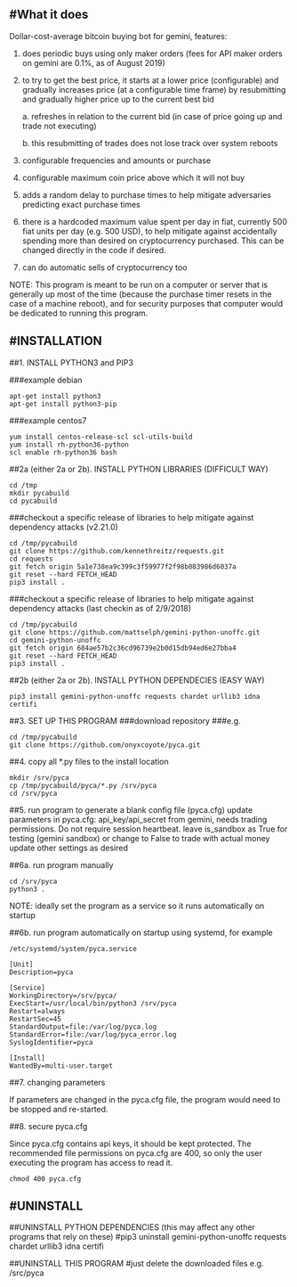 #What it does
------------
Dollar-cost-average bitcoin buying bot for gemini, features:
1. does periodic buys using only maker orders (fees for API maker orders on gemini are 0.1%, as of August 2019)
2. to try to get the best price, it starts at a lower price (configurable) and gradually increases price (at a configurable time frame) by resubmitting and gradually higher price up to the current best bid

	a. refreshes in relation to the current bid (in case of price going up and trade not executing) 

	b. this resubmitting of trades does not lose track over system reboots
3. configurable frequencies and amounts or purchase
4. configurable maximum coin price above which it will not buy
5. adds a random delay to purchase times to help mitigate adversaries predicting exact purchase times
6. there is a hardcoded maximum value spent per day in fiat, currently 500 fiat units per day (e.g. 500 USD), to help mitigate against accidentally spending more than desired on cryptocurrency purchased.  This can be changed directly in the code if desired.
7. can do automatic sells of cryptocurrency too

NOTE: This program is meant to be run on a computer or server that is generally up most of the time (because the purchase timer resets in the case of a machine reboot), and for security purposes that computer would be dedicated to running this program.


#INSTALLATION
------------

##1. INSTALL PYTHON3 and PIP3

###example debian
```
apt-get install python3
apt-get install python3-pip
```

###example centos7
```
yum install centos-release-scl scl-utils-build
yum install rh-python36-python
scl enable rh-python36 bash
```

##2a (either 2a or 2b). INSTALL PYTHON LIBRARIES (DIFFICULT WAY)
```
cd /tmp
mkdir pycabuild
cd pycabuild
```

###checkout a specific release of libraries to help mitigate against dependency attacks (v2.21.0)
```
cd /tmp/pycabuild
git clone https://github.com/kennethreitz/requests.git
cd requests
git fetch origin 5a1e738ea9c399c3f59977f2f98b083986d6037a 
git reset --hard FETCH_HEAD
pip3 install .
```

###checkout a specific release of libraries to help mitigate against dependency attacks (last checkin as of 2/9/2018)
```
cd /tmp/pycabuild
git clone https://github.com/mattselph/gemini-python-unoffc.git
cd gemini-python-unoffc
git fetch origin 684ae57b2c36cd96739e2b0d15db94ed6e27bba4
git reset --hard FETCH_HEAD
pip3 install .
```

##2b (either 2a or 2b). INSTALL PYTHON DEPENDECIES (EASY WAY)
```
pip3 install gemini-python-unoffc requests chardet urllib3 idna certifi
```


##3. SET UP THIS PROGRAM
###download repository
###e.g.
```
cd /tmp/pycabuild
git clone https://github.com/onyxcoyote/pyca.git
```

##4. copy all *.py files to the install location
```
mkdir /srv/pyca
cp /tmp/pycabuild/pyca/*.py /srv/pyca
cd /srv/pyca
```

##5. run program to generate a blank config file (pyca.cfg)
update parameters in pyca.cfg:
	api_key/api_secret from gemini, needs trading permissions.  Do not require session heartbeat.
	leave is_sandbox as True for testing (gemini sandbox) or change to False to trade with actual money
	update other settings as desired



##6a. run program manually
```
cd /srv/pyca
python3 .
```

NOTE: ideally set the program as a service so it runs automatically on startup


##6b. run program automatically on startup using systemd, for example
```
/etc/systemd/system/pyca.service
```
```
[Unit]
Description=pyca

[Service]
WorkingDirectory=/srv/pyca/
ExecStart=/usr/local/bin/python3 /srv/pyca
Restart=always
RestartSec=45
StandardOutput=file:/var/log/pyca.log
StandardError=file:/var/log/pyca_error.log
SyslogIdentifier=pyca

[Install]
WantedBy=multi-user.target

```


##7. changing parameters

If parameters are changed in the pyca.cfg file, the program would need to be stopped and re-started.


##8. secure pyca.cfg

Since pyca.cfg contains api keys, it should be kept protected.  The recommended file permissions on pyca.cfg are 400, so only the user executing the program has access to read it.
```
chmod 400 pyca.cfg
```

#UNINSTALL
------------
##UNINSTALL PYTHON DEPENDENCIES (this may affect any other programs that rely on these)
#pip3 uninstall gemini-python-unoffc requests chardet urllib3 idna certifi

##UNINSTALL THIS PROGRAM
#just delete the downloaded files e.g. /src/pyca


